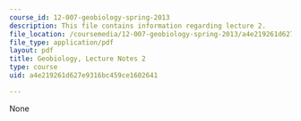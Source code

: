 ```yaml
---
course_id: 12-007-geobiology-spring-2013
description: This file contains information regarding lecture 2.
file_location: /coursemedia/12-007-geobiology-spring-2013/a4e219261d627e9316bc459ce1602641_MIT12_007S13_Lec2.pdf
file_type: application/pdf
layout: pdf
title: Geobiology, Lecture Notes 2
type: course
uid: a4e219261d627e9316bc459ce1602641

---
```

None